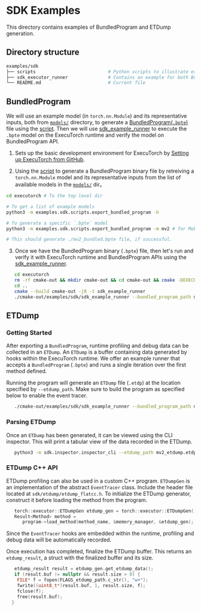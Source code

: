 # SDK Examples
This directory contains examples of BundledProgram and ETDump generation.

## Directory structure
```bash
examples/sdk
├── scripts                           # Python scripts to illustrate export workflow of bundled program.
├── sdk_executor_runner               # Contains an example for both BundledProgram to verify ExecuTorch model, and generate ETDump for runtime results.
└── README.md                         # Current file
```

## BundledProgram

We will use an example model (in `torch.nn.Module`) and its representative inputs, both from [`models/`](../models) directory, to generate a [BundledProgram(`.bpte`)](../../docs/source/sdk-bundled-io.md) file using the [script](scripts/export_bundled_program.py). Then we will use [sdk_example_runner](sdk_example_runner/sdk_example_runner.cpp) to execute the `.bpte` model on the ExecuTorch runtime and verify the model on BundledProgram API.


1. Sets up the basic development environment for ExecuTorch by [Setting up ExecuTorch from GitHub](https://pytorch.org/executorch/stable/getting-started-setup).

2. Using the [script](scripts/export_bundled_program.py) to generate a BundledProgram binary file by retreiving a `torch.nn.Module` model and its representative inputs from the list of available models in the [`models/`](../models) dir。

```bash
cd executorch # To the top level dir

# To get a list of example models
python3 -m examples.sdk.scripts.export_bundled_program -h

# To generate a specific `.bpte` model
python3 -m examples.sdk.scripts.export_bundled_program -m mv2 # for MobileNetv2

# This should generate ./mv2_bundled.bpte file, if successful.
```

3. Once we have the BundledProgram binary (`.bpte`) file, then let's run and verify it with ExecuTorch runtime and BundledProgram APIs using the [sdk_example_runner](sdk_example_runner/sdk_example_runner.cpp).

```bash
   cd executorch
   rm -rf cmake-out && mkdir cmake-out && cd cmake-out && cmake -DEXECUTORCH_BUILD_SDK=1 -DEXECUTORCH_BUILD_EXTENSION_DATA_LOADER=1 ..
   cd ..
   cmake --build cmake-out -j8 -t sdk_example_runner
   ./cmake-out/examples/sdk/sdk_example_runner --bundled_program_path mv2_bundled.bpte --output_verification
   ```


## ETDump

### Getting Started

After exporting a `BundledProgram`, runtime profiling and debug data can be collected in an ``ETDump``. An ``ETDump`` is a buffer containing data generated by hooks within the ExecuTorch runtime.
We offer an example runner that accepts a `BundledProgram` (`.bpte`) and runs a single iteration over the first method defined.

Running the program will generate an `ETDump` file (`.etdp`) at the location specified by `--etdump_path`. Make sure to build the program as specified below to enable the event tracer.

```bash
   ./cmake-out/examples/sdk/sdk_example_runner --bundled_program_path mv2_bundled.bpte --etdump_path mv2_etdump.etdp
   ```

### Parsing ETDump

Once an `ETDump` has been generated, it can be viewed using the CLI inspector. This will print a tabular view of the data recorded in the ETDump.

```bash
   python3 -m sdk.inspector.inspector_cli --etdump_path mv2_etdump.etdp
   ```
### ETDump C++ API

ETDump profiling can also be used in a custom C++ program. `ETDumpGen` is an implementation of the abstract `EventTracer` class.  Include the header file located at `sdk/etdump/etdump_flatcc.h`. To initialize the ETDump generator, construct it before loading the method from the program.

```cpp
   torch::executor::ETDumpGen etdump_gen = torch::executor::ETDumpGen();
   Result<Method> method =
      program->load_method(method_name, &memory_manager, &etdump_gen);
   ```

Since the `EventTracer` hooks are embedded within the runtime, profiling and debug data will be automatically recorded.

Once execution has completed, finalize the ETDump buffer. This returns an `etdump_result`, a struct with the finalized buffer and its size.

```cpp
   etdump_result result = etdump_gen.get_etdump_data();
   if (result.buf != nullptr && result.size > 0) {
    FILE* f = fopen(FLAGS_etdump_path.c_str(), "w+");
    fwrite((uint8_t*)result.buf, 1, result.size, f);
    fclose(f);
    free(result.buf);
  }
   ```
